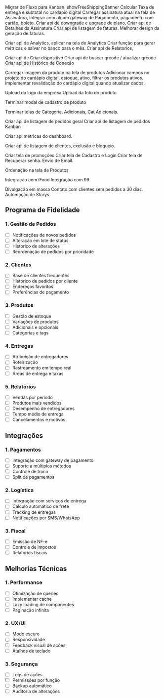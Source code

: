 Migrar de Fluxo para Kanban.
showFreeShippingBanner
Calcular Taxa de entrega e subtotal no cardapio digital
Carregar assinatura atual na tela de Assinatura,
Integrar com algum gateway de Pagamento, pagamento com cartão, boleto. 
Criar api de downgrade e upgrade de plano.
Criar api de Detalhes da Assinatura
Criar api de listagem de faturas.
Melhorar design da geração de faturas.

Criar api de Analytics, aplicar na tela de Analytics
Criar função para gerar métricas e salvar no banco para o mês.
Criar api de Relatorios, 

Criar api de Criar dispositivo
Criar api de buscar qrcode / atualizar qrcode
Criar api de Histórico de Conexão

Carregar imagem do produto na tela de produtos
Adicionar campos no projeto do cardápio digital, estoque, ativo, filtrar os produtos ativos.
Implementar revalidação do cardápio digital quando atualizar dados.

Upload da logo da empresa
Upload da foto do produto


Terminar modal de cadastro de produto

Terminar telas de Categoria, Adicionais, Cat Adicionais.

Criar api de listagem de pedidos geral
Criar api de listagem de pedidos Kanban

Criar api métricas do dashboard.

Criar api de listagem de clientes, exclusão e bloqueio.

Criar tela de promoções
Criar tela de Cadastro e Login
Criar tela de Recuperar senha.
Envio de Email.

Ordenação na tela de Produtos

Integração com iFood
Integração com 99

Divulgação em massa
Contato com clientes sem pedidos a 30 dias.
Automação de Storys

Programa de Fidelidade
-----------

### 1. Gestão de Pedidos
- [ ] Notificações de novos pedidos
- [ ] Alteração em lote de status
- [ ] Histórico de alterações
- [ ] Reordenação de pedidos por prioridade

### 2. Clientes
- [ ] Base de clientes frequentes
- [ ] Histórico de pedidos por cliente
- [ ] Endereços favoritos
- [ ] Preferências de pagamento

### 3. Produtos
- [ ] Gestão de estoque
- [ ] Variações de produtos
- [ ] Adicionais e opcionais
- [ ] Categorias e tags

### 4. Entregas
- [ ] Atribuição de entregadores
- [ ] Roteirização
- [ ] Rastreamento em tempo real
- [ ] Áreas de entrega e taxas

### 5. Relatórios
- [ ] Vendas por período
- [ ] Produtos mais vendidos
- [ ] Desempenho de entregadores
- [ ] Tempo médio de entrega
- [ ] Cancelamentos e motivos

## Integrações

### 1. Pagamentos
- [ ] Integração com gateway de pagamento
- [ ] Suporte a múltiplos métodos
- [ ] Controle de troco
- [ ] Split de pagamentos

### 2. Logística
- [ ] Integração com serviços de entrega
- [ ] Cálculo automático de frete
- [ ] Tracking de entregas
- [ ] Notificações por SMS/WhatsApp

### 3. Fiscal
- [ ] Emissão de NF-e
- [ ] Controle de impostos
- [ ] Relatórios fiscais

## Melhorias Técnicas

### 1. Performance
- [ ] Otimização de queries
- [ ] Implementar cache
- [ ] Lazy loading de componentes
- [ ] Paginação infinita

### 2. UX/UI
- [ ] Modo escuro
- [ ] Responsividade
- [ ] Feedback visual de ações
- [ ] Atalhos de teclado

### 3. Segurança
- [ ] Logs de ações
- [ ] Permissões por função
- [ ] Backup automático
- [ ] Auditoria de alterações
